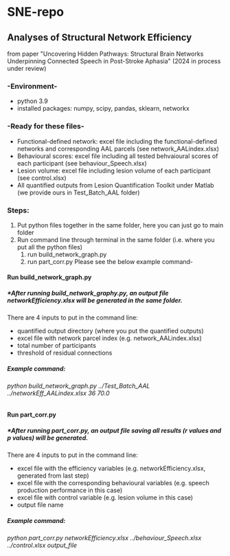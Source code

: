# SNE-repo
## Analyses of Structural Network Efficiency
from paper "Uncovering Hidden Pathways: Structural Brain Networks Underpinning Connected Speech in Post-Stroke Aphasia" (2024 in process under review)

### -Environment-
  + python 3.9
  + installed packages: numpy, scipy, pandas, sklearn, networkx

### -Ready for these files-
  + Functional-defined network: excel file including the functional-defined networks and corresponding AAL parcels (see network_AALindex.xlsx)
  + Behavioural scores: excel file including all tested behvaioural scores of each participant (see behaviour_Speech.xlsx)
  + Lesion volume: excel file including lesion volume of each participant (see control.xlsx)
  + All quantified outputs from Lesion Quantification Toolkit under Matlab (we provide ours in Test_Batch_AAL folder)

### Steps:
1. Put python files together in the same folder, here you can just go to main folder
2. Run command line through terminal in the same folder (i.e. where you put all the python files) 
    1. run build_network_graph.py
    2. run part_corr.py
Please see the below example command-
#### Run build_network_graph.py
##### *After running build_network_graphy.py, an output file networkEfficiency.xlsx will be generated in the same folder.
  There are 4 inputs to put in the command line: 
  + quantified output directory (where you put the quantified outputs)
  + excel file with network parcel index (e.g. network_AALindex.xlsx)
  + total number of participants
  + threshold of residual connections

##### Example command:
  ###### python build_network_graph.py ../Test_Batch_AAL ../networkEff_AALindex.xlsx 36 70.0
  

#### Run part_corr.py
##### *After running part_corr.py, an output file saving all results (r values and p values) will be generated.
There are 4 inputs to put in the command line: 
+ excel file with the efficiency variables (e.g. networkEfficiency.xlsx, generated from last step)
+ excel file with the corresponding behavioural variables (e.g. speech production performance in this case)
+ excel file with control variable (e.g. lesion volume in this case)
+ output file name 

##### Example command:
  ###### python part_corr.py networkEfficiency.xlsx ../behaviour_Speech.xlsx ../control.xlsx output_file

